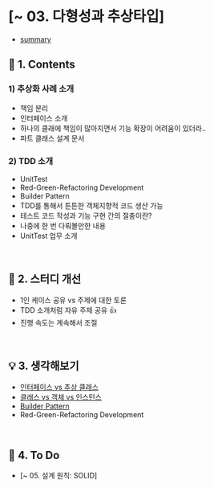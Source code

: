 # [~ 03. 다형성과 추상타입]
- [summary]()

## :green_book: 1. Contents
### 1) 추상화 사례 소개
- 책임 분리
- 인터페이스 소개
- 하나의 클래에 책임이 많아지면서 기능 확장이 어려움이 있더라..
- 파트 클래스 설계 문서

### 2) TDD 소개
- UnitTest
- Red-Green-Refactoring Development
- Builder Pattern
- TDD를 통해서 튼튼한 객체지향적 코드 생산 가능
- 테스트 코드 작성과 기능 구현 간의 절충이란?
- 나중에 한 번 다뤄볼만한 내용
- UnitTest 업무 소개
<br/>

## :mag_right: 2. 스터디 개선
- 1인 케이스 공유 vs 주제에 대한 토론
- TDD 소개처럼 자유 주제 공유 :+1:
- 진행 속도는 계속해서 조절
<br/>

## :bulb: 3. 생각해보기
- [인터페이스 vs 추상 클래스](https://dheldh77.tistory.com/entry/%EC%9E%90%EB%B0%94-%EC%9D%B8%ED%84%B0%ED%8E%98%EC%9D%B4%EC%8A%A4Interface%EC%99%80-%EC%B6%94%EC%83%81%ED%81%B4%EB%9E%98%EC%8A%A4Abstract-Class)
- [클래스 vs 객체 vs 인스턴스](https://dheldh77.tistory.com/entry/%EC%9E%90%EB%B0%94-%ED%81%B4%EB%9E%98%EC%8A%A4-%EA%B0%9D%EC%B2%B4-%EC%9D%B8%EC%8A%A4%ED%84%B4%EC%8A%A4)
- [Builder Pattern](https://github.com/dheldh77/groupstudy_samsung_mechatronics_RnD/blob/master/oop_design_patterns/2022_02_15/BuilderPattern.md)
- Red-Green-Refactoring Development
<br/>

## :pencil: 4. To Do
- [~ 05. 설계 원칙: SOLID]
